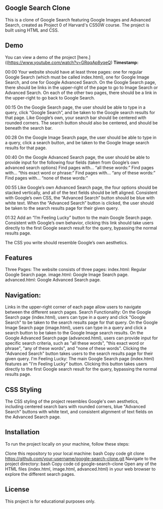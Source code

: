 ## Google Search Clone
This is a clone of Google Search featuring Google Images and Advanced Search, created as Project 0 of Harvard's CS50W course. The project is built using HTML and CSS.

## Demo
You can view a demo of the project [here.]((https://www.youtube.com/watch?v=GRqqAp8yqeQ)
**Timestamp:**

00:00 Your website should have at least three pages: one for regular Google Search (which must be called index.html), one for Google Image Search, and one for Google Advanced Search. On the Google Search page, there should be links in the upper-right of the page to go to Image Search or Advanced Search. On each of the other two pages, there should be a link in the upper-right to go back to Google Search.

00:15 On the Google Search page, the user should be able to type in a query, click “Google Search”, and be taken to the Google search results for that page. Like Google’s own, your search bar should be centered with rounded corners. The search button should also be centered, and should be beneath the search bar.

00:28 On the Google Image Search page, the user should be able to type in a query, click a search button, and be taken to the Google Image search results for that page.

00:40 On the Google Advanced Search page, the user should be able to provide input for the following four fields (taken from Google’s own advanced search options) Find pages with… “all these words:” Find pages with… “this exact word or phrase:” Find pages with… “any of these words:” Find pages with… “none of these words:”

00:55 Like Google’s own Advanced Search page, the four options should be stacked vertically, and all of the text fields should be left aligned. Consistent with Google’s own CSS, the “Advanced Search” button should be blue with white text. When the “Advanced Search” button is clicked, the user should be taken to the search results page for their given query.

01:32 Add an “I’m Feeling Lucky” button to the main Google Search page. Consistent with Google’s own behavior, clicking this link should take users directly to the first Google search result for the query, bypassing the normal results page.

The CSS you write should resemble Google’s own aesthetics.


## Features

Three Pages: The website consists of three pages:
index.html: Regular Google Search page.
image.html: Google Image Search page.
advanced.html: Google Advanced Search page.


## Navigation:

Links in the upper-right corner of each page allow users to navigate between the different search pages.
Search Functionality:
On the Google Search page (index.html), users can type in a query and click "Google Search" to be taken to the search results page for that query.
On the Google Image Search page (image.html), users can type in a query and click a search button to be taken to the Google Image search results.
On the Google Advanced Search page (advanced.html), users can provide input for specific search criteria, such as "all these words", "this exact word or phrase", "any of these words", and "none of these words". Clicking the "Advanced Search" button takes users to the search results page for their given query.
I'm Feeling Lucky:
The main Google Search page (index.html) features an "I'm Feeling Lucky" button. Clicking this button takes users directly to the first Google search result for the query, bypassing the normal results page.


## CSS Styling
The CSS styling of the project resembles Google's own aesthetics, including centered search bars with rounded corners, blue "Advanced Search" buttons with white text, and consistent alignment of text fields on the Advanced Search page.


## Installation
To run the project locally on your machine, follow these steps:

Clone this repository to your local machine:
bash
Copy code
git clone https://github.com/your-username/google-search-clone.git
Navigate to the project directory:
bash
Copy code
cd google-search-clone
Open any of the HTML files (index.html, image.html, advanced.html) in your web browser to explore the different search pages.

## License
This project is for educational purposes only.
